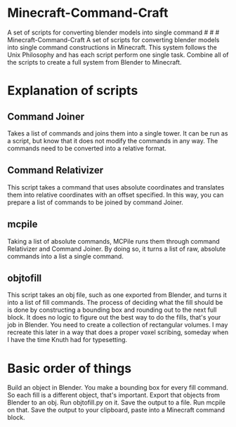 # Minecraft-Command-Craft
A set of scripts for converting blender models into single command # # # Minecraft-Command-Craft
A set of scripts for converting blender models into single command constructions in Minecraft. This system follows the Unix Philosophy and has each script perform one single task. Combine all of the scripts to create a full system from Blender to Minecraft. 

# Explanation of scripts

## Command Joiner
Takes a list of commands and joins them into a single tower. It can be run as a script, but know that it does not modify the commands in any way. The commands need to be converted into a relative format. 

## Command Relativizer
This script takes a command that uses absolute coordinates and translates them into relative coordinates with an offset specified. In this way, you can prepare a list of commands to be joined by command Joiner.

## mcpile
Taking a list of absolute commands, MCPile runs them through command Relativizer and Command Joiner. By doing so, it turns a list of raw, absolute commands into a list a single command.

## objtofill
This script takes an obj file, such as one exported from Blender, and turns it into a list of fill commands. The process of deciding what the fill should be is done by constructing a bounding box and rounding out to the next full block. It does no logic to figure out the best way to do the fills, that's your job in Blender. You need to create a collection of rectangular volumes. I may recreate this later in a way that does a proper voxel scribing, someday when I have the time Knuth had for typesetting. 

# Basic order of things
Build an object in Blender. You make a bounding box for every fill command. So each fill is a different object, that's important. Export that objects from Blender to an obj. Run objtofill.py on it. Save the output to a file. Run mcpile on that. Save the output to your clipboard, paste into a Minecraft command block.
